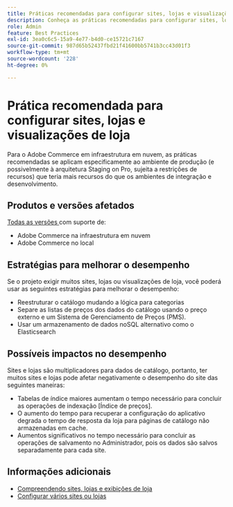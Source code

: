 ```yaml
---
title: Práticas recomendadas para configurar sites, lojas e visualizações de loja
description: Conheça as práticas recomendadas para configurar sites, lojas e exibições de loja a fim de maximizar o desempenho do site.
role: Admin
feature: Best Practices
exl-id: 3ea0c6c5-15a9-4e77-b4d0-ce15721c7167
source-git-commit: 987d65b52437fbd21f41600bb5741b3cc43d01f3
workflow-type: tm+mt
source-wordcount: '228'
ht-degree: 0%

---
```


# Prática recomendada para configurar sites, lojas e visualizações de loja

Para o Adobe Commerce em infraestrutura em nuvem, as práticas recomendadas se aplicam especificamente ao ambiente de produção (e possivelmente à arquitetura Staging on Pro, sujeita a restrições de recursos) que teria mais recursos do que os ambientes de integração e desenvolvimento.

## Produtos e versões afetados

[Todas as versões ](../../../release/versions.md) com suporte de:

- Adobe Commerce na infraestrutura em nuvem
- Adobe Commerce no local

## Estratégias para melhorar o desempenho

Se o projeto exigir muitos sites, lojas ou visualizações de loja, você poderá usar as seguintes estratégias para melhorar o desempenho:

- Reestruturar o catálogo mudando a lógica para categorias
- Separe as listas de preços dos dados do catálogo usando o preço externo e um Sistema de Gerenciamento de Preços (PMS).
- Usar um armazenamento de dados noSQL alternativo como o Elasticsearch

## Possíveis impactos no desempenho

Sites e lojas são multiplicadores para dados de catálogo, portanto, ter muitos sites e lojas pode afetar negativamente o desempenho do site das seguintes maneiras:

- Tabelas de índice maiores aumentam o tempo necessário para concluir as operações de indexação [Índice de preços].
- O aumento do tempo para recuperar a configuração do aplicativo degrada o tempo de resposta da loja para páginas de catálogo não armazenadas em cache.
- Aumentos significativos no tempo necessário para concluir as operações de salvamento no Administrador, pois os dados são salvos separadamente para cada site.


## Informações adicionais

- [Compreendendo sites, lojas e exibições de loja](https://experienceleague.adobe.com/en/docs/commerce-cloud-service/user-guide/configure-store/best-practices)
- [Configurar vários sites ou lojas](https://experienceleague.adobe.com/en/docs/commerce-cloud-service/user-guide/configure-store/multiple-sites)
